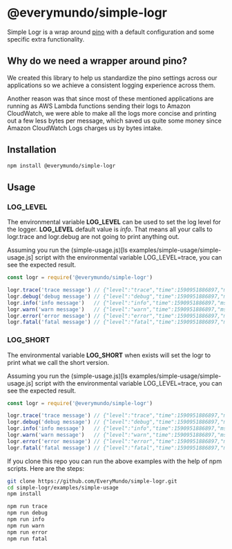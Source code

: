 # @everymundo/simple-logr
Simple Logr is a wrap around [pino](https://github.com/pinojs/pino) with a default configuration and some specific extra functionality.

## Why do we need a wrapper around pino?
We created this library to help us standardize the pino settings across our applications so we achieve a consistent logging experience across them.

Another reason was that since most of these mentioned applications are running as AWS Lambda functions sending their logs to Amazon CloudWatch, we were able to make all the logs more concise and printing out a few less bytes per message, which saved us quite some money since Amazon CloudWatch Logs charges us by bytes intake.

## Installation

```bash
npm install @everymundo/simple-logr
```

## Usage

### LOG_LEVEL
The environmental variable **LOG_LEVEL** can be used to set the log level for the logger. **LOG_LEVEL** default value is _info_. That means all your calls to logr.trace and logr.debug are not going to print anything out.

Assuming you run the (simple-usage.js)[ls examples/simple-usage/simple-usage.js] script with the environmental variable LOG_LEVEL=trace, you can see the expected result.

```js
const logr = require('@everymundo/simple-logr')

logr.trace('trace message') // {"level":"trace","time":1590951886897,"msg":"trace message"}
logr.debug('debug message') // {"level":"debug","time":1590951886897,"msg":"debug message"}
logr.info('info message')   // {"level":"info","time":1590951886897,"msg":"info message"}
logr.warn('warn message')   // {"level":"warn","time":1590951886897,"msg":"warn message"}
logr.error('error message') // {"level":"error","time":1590951886897,"msg":"error message"}
logr.fatal('fatal message') // {"level":"fatal","time":1590951886897,"msg":"fatal message"}
```
### LOG_SHORT
The environmental variable **LOG_SHORT** when exists will set the logr to print what we call the short version.

Assuming you run the (simple-usage.js)[ls examples/simple-usage/simple-usage.js] script with the environmental variable LOG_LEVEL=trace, you can see the expected result.

```js
const logr = require('@everymundo/simple-logr')

logr.trace('trace message') // {"level":"trace","time":1590951886897,"msg":"trace message"}
logr.debug('debug message') // {"level":"debug","time":1590951886897,"msg":"debug message"}
logr.info('info message')   // {"level":"info","time":1590951886897,"msg":"info message"}
logr.warn('warn message')   // {"level":"warn","time":1590951886897,"msg":"warn message"}
logr.error('error message') // {"level":"error","time":1590951886897,"msg":"error message"}
logr.fatal('fatal message') // {"level":"fatal","time":1590951886897,"msg":"fatal message"}
```

If you clone this repo you can run the above examples with the help of npm scripts. Here are the steps:

```sh
git clone https://github.com/EveryMundo/simple-logr.git
cd simple-logr/examples/simple-usage
npm install

npm run trace
npm run debug
npm run info
npm run warn
npm run error
npm run fatal
```
